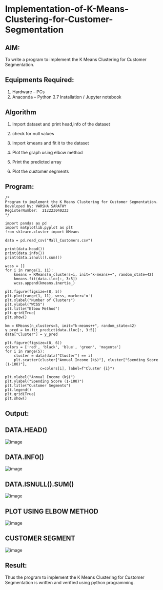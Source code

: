 # Implementation-of-K-Means-Clustering-for-Customer-Segmentation 

## AIM:
To write a program to implement the K Means Clustering for Customer Segmentation.

## Equipments Required:
1. Hardware – PCs
2. Anaconda – Python 3.7 Installation / Jupyter notebook

## Algorithm
1. Import dataset and print head,info of the dataset

2. check for null values

3. Import kmeans and fit it to the dataset

4. Plot the graph using elbow method

5. Print the predicted array

6. Plot the customer segments

## Program:
```
/*
Program to implement the K Means Clustering for Customer Segmentation.
Developed by: VARSHA SARATHY
RegisterNumber:  212223040233
*/
```

```
import pandas as pd
import matplotlib.pyplot as plt
from sklearn.cluster import KMeans

data = pd.read_csv("Mall_Customers.csv")

print(data.head())
print(data.info())
print(data.isnull().sum())

wcss = []
for i in range(1, 11):
    kmeans = KMeans(n_clusters=i, init="k-means++", random_state=42)
    kmeans.fit(data.iloc[:, 3:5])
    wcss.append(kmeans.inertia_)

plt.figure(figsize=(8, 5))
plt.plot(range(1, 11), wcss, marker='o')
plt.xlabel("Number of Clusters")
plt.ylabel("WCSS")
plt.title("Elbow Method")
plt.grid(True)
plt.show()

km = KMeans(n_clusters=5, init="k-means++", random_state=42)
y_pred = km.fit_predict(data.iloc[:, 3:5])
data["Cluster"] = y_pred

plt.figure(figsize=(8, 6))
colors = ['red', 'black', 'blue', 'green', 'magenta']
for i in range(5):
    cluster = data[data["Cluster"] == i]
    plt.scatter(cluster["Annual Income (k$)"], cluster["Spending Score (1-100)"], 
                c=colors[i], label=f"Cluster {i}")

plt.xlabel("Annual Income (k$)")
plt.ylabel("Spending Score (1-100)")
plt.title("Customer Segments")
plt.legend()
plt.grid(True)
plt.show()
```

## Output:

## DATA.HEAD()
![image](https://github.com/user-attachments/assets/cecbb6b7-0d53-409e-bae4-b93304865bb8)

## DATA.INF0()
![image](https://github.com/user-attachments/assets/3a258fd1-e9c2-4ef2-927e-5cf9cda73b93)

## DATA.ISNULL().SUM()
![image](https://github.com/user-attachments/assets/04c5f927-0271-490b-a282-fff74859d28c)

## PLOT USING ELBOW METHOD 
![image](https://github.com/user-attachments/assets/826e205f-a3b1-499c-b922-dabac7b91e7b)

## CUSTOMER SEGMENT
![image](https://github.com/user-attachments/assets/3d09e5bb-f87a-4d06-9388-33e77a218304)

## Result:
Thus the program to implement the K Means Clustering for Customer Segmentation is written and verified using python programming.
